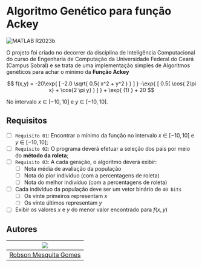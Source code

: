 # Algoritmo Genético para função Ackey

![MATLAB R2023b](https://img.shields.io/badge/MATLAB-R2023b-gray?labelColor=0076A7)

O projeto foi criado no decorrer da disciplina de Inteligência Computacional do curso de Engenharia de Computação da Universidade Federal do Ceará (Campus Sobral) e se trata de uma implementação simples de Algoritmos genéticos para achar o mínimo da **Função Ackey**

$$ f(x,y) = -20\exp{ [ -2.0 \sqrt{ 0.5( x^2 + y^2 ) } ] } -\exp{ [ 0.5( \cos{ 2\pi x} + \cos{2 \pi y} ) ] } + \exp{ (1) } + 20 $$

No intervalo $x$ $\in$ $[-10,10]$ e $y$ $\in$ $[-10,10]$.

## Requisitos

  - [ ] `Requisito 01`: Encontrar o mínimo da função no intervalo $x$ $\in$ $[-10,10]$ e $y$ $\in$ $[-10,10]$;
  - [ ] `Requisito 02`: O programa deverá efetuar a seleção dos pais por meio do **método da roleta**;
  - [ ] `Requisito 03`: A cada geração, o algoritmo deverá exibir:
    - [ ] Nota média de avaliação da população
    - [ ] Nota do pior indivíduo (com a percentagens de roleta)
    - [ ] Nota do melhor indivíduo (com a percentagens de roleta)
  - [ ] Cada indivíduo da população deve ser um vetor binário de `40 bits`
    - [ ] Os vinte primeiros representam $x$
    - [ ] Os vinte últimos representam $y$
  - [ ] Exibir os valores $x$ e $y$ do menor valor encontrado para $f(x, y)$

 ## Autores

| ![](https://gravatar.com/avatar/30de07d052ecd822f860c4c0553b52f2?s=200&d=robohash&r=x) |
|----------------------------------------------------------------------------------------|
| [Robson Mesquita Gomes](https://github.com/rob-ec)                                     |

